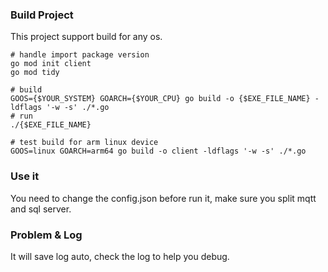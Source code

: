 ### Build Project
This project support build for any os.
```shell
# handle import package version
go mod init client
go mod tidy

# build
GOOS={$YOUR_SYSTEM} GOARCH={$YOUR_CPU} go build -o {$EXE_FILE_NAME} -ldflags '-w -s' ./*.go
# run
./{$EXE_FILE_NAME}

# test build for arm linux device
GOOS=linux GOARCH=arm64 go build -o client -ldflags '-w -s' ./*.go
```

### Use it
You need to change the config.json before run it, make sure you split mqtt and sql server.

### Problem & Log
It will save log auto, check the log to help you debug.